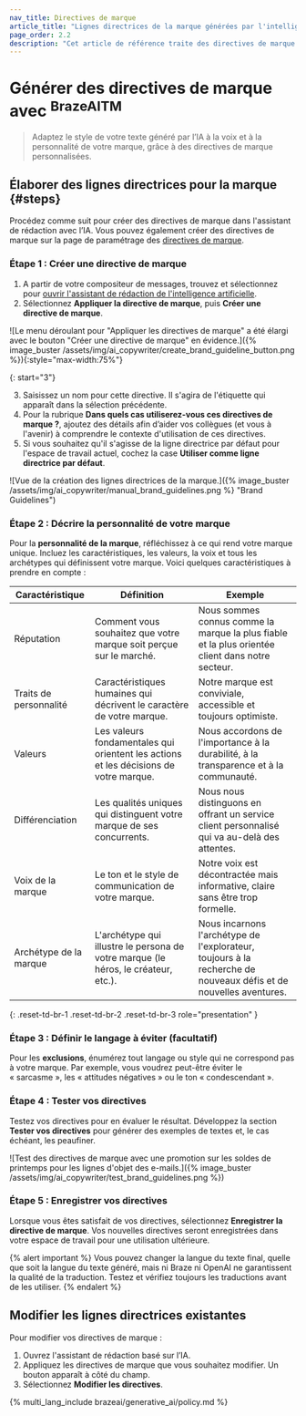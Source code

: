 ```yaml
---
nav_title: Directives de marque
article_title: "Lignes directrices de la marque générées par l'intelligence artificielle."
page_order: 2.2
description: "Cet article de référence traite des directives de marque pour l'assistant de rédaction avec l’IA. Cette fonctionnalité vous permet d'adapter le style des textes générés par l'assistant de rédaction basé sur l'intelligence artificielle à la voix et au style de votre marque."
---
```


# Générer des directives de marque avec <sup>BrazeAITM</sup>

> Adaptez le style de votre texte généré par l’IA à la voix et à la personnalité de votre marque, grâce à des directives de marque personnalisées.

## Élaborer des lignes directrices pour la marque {#steps}

Procédez comme suit pour créer des directives de marque dans l'assistant de rédaction avec l’IA. Vous pouvez également créer des directives de marque sur la page de paramétrage des [directives de marque]({{site.baseurl}}/user_guide/administrative/app_settings/brand_guidelines/).

### Étape 1 : Créer une directive de marque

1. A partir de votre compositeur de messages, trouvez et sélectionnez <i class="fa-solid fa-wand-magic-sparkles" title="Intelligence artificielle Copywriter"></i> pour [ouvrir l'assistant de rédaction de l'intelligence artificielle]({{site.baseurl}}/user_guide/brazeai/generative_ai/ai_copywriting/#access).
2. Sélectionnez **Appliquer la directive de marque**, puis **Créer une directive de marque**.

![Le menu déroulant pour "Appliquer les directives de marque" a été élargi avec le bouton "Créer une directive de marque" en évidence.]({% image_buster /assets/img/ai_copywriter/create_brand_guideline_button.png %}){:style="max-width:75%"}

{: start="3"}

3. Saisissez un nom pour cette directive. Il s'agira de l'étiquette qui apparaît dans la sélection précédente.
4. Pour la rubrique **Dans quels cas utiliserez-vous ces directives de marque ?**, ajoutez des détails afin d’aider vos collègues (et vous à l'avenir) à comprendre le contexte d'utilisation de ces directives.
5. Si vous souhaitez qu'il s'agisse de la ligne directrice par défaut pour l'espace de travail actuel, cochez la case **Utiliser comme ligne directrice par défaut**.

![Vue de la création des lignes directrices de la marque.]({% image_buster /assets/img/ai_copywriter/manual_brand_guidelines.png %} "Brand Guidelines")

### Étape 2 : Décrire la personnalité de votre marque

Pour la **personnalité de la marque**, réfléchissez à ce qui rend votre marque unique. Incluez les caractéristiques, les valeurs, la voix et tous les archétypes qui définissent votre marque. Voici quelques caractéristiques à prendre en compte :

| **Caractéristique**       | **Définition**                                                                       | **Exemple**                                                        |
|--------------------------|--------------------------------------------------------------------------------------|--------------------------------------------------------------------|
| Réputation               | Comment vous souhaitez que votre marque soit perçue sur le marché.                               | Nous sommes connus comme la marque la plus fiable et la plus orientée client dans notre secteur. |
| Traits de personnalité       | Caractéristiques humaines qui décrivent le caractère de votre marque.                     | Notre marque est conviviale, accessible et toujours optimiste.          |
| Valeurs                   | Les valeurs fondamentales qui orientent les actions et les décisions de votre marque.                           | Nous accordons de l'importance à la durabilité, à la transparence et à la communauté.            |
| Différenciation          | Les qualités uniques qui distinguent votre marque de ses concurrents.                         | Nous nous distinguons en offrant un service client personnalisé qui va au-delà des attentes. |
| Voix de la marque              | Le ton et le style de communication de votre marque.                                 | Notre voix est décontractée mais informative, claire sans être trop formelle. |
| Archétype de la marque          | L'archétype qui illustre le persona de votre marque (le héros, le créateur, etc.).    | Nous incarnons l'archétype de l'explorateur, toujours à la recherche de nouveaux défis et de nouvelles aventures. |
{: .reset-td-br-1 .reset-td-br-2 .reset-td-br-3 role="presentation" }

### Étape 3 : Définir le langage à éviter (facultatif)

Pour les **exclusions**, énumérez tout langage ou style qui ne correspond pas à votre marque. Par exemple, vous voudrez peut-être éviter le « sarcasme », les « attitudes négatives » ou le ton « condescendant ».

### Étape 4 : Tester vos directives

Testez vos directives pour en évaluer le résultat. Développez la section **Tester vos directives** pour générer des exemples de textes et, le cas échéant, les peaufiner.

![Test des directives de marque avec une promotion sur les soldes de printemps pour les lignes d'objet des e-mails.]({% image_buster /assets/img/ai_copywriter/test_brand_guidelines.png %})

### Étape 5 : Enregistrer vos directives

Lorsque vous êtes satisfait de vos directives, sélectionnez **Enregistrer la directive de marque**. Vos nouvelles directives seront enregistrées dans votre espace de travail pour une utilisation ultérieure.

{% alert important %}
Vous pouvez changer la langue du texte final, quelle que soit la langue du texte généré, mais ni Braze ni OpenAI ne garantissent la qualité de la traduction. Testez et vérifiez toujours les traductions avant de les utiliser.
{% endalert %}

## Modifier les lignes directrices existantes

Pour modifier vos directives de marque :

1. Ouvrez l'assistant de rédaction basé sur l’IA.
2. Appliquez les directives de marque que vous souhaitez modifier. Un bouton apparaît à côté du champ.
3. Sélectionnez **Modifier les directives**.

{% multi_lang_include brazeai/generative_ai/policy.md %}
